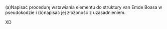(a)Napisać procedurę wstawiania elementu do struktury van Emde Boasa w pseudokodzie i (b)napisać jej złożoność z uzasadnieniem.

XD
